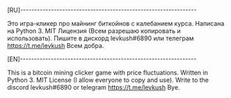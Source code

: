 [RU]---------------------------------------------------------------

Это игра-кликер про майнинг биткойнов с калебанием курса.
Написана на Python 3.
MIT Лицензия (Всем разрешаю копировать и использовать).
Пишите в дискорд levkush#6890 или телеграм https://t.me/levkush
Всем добра.

[EN]---------------------------------------------------------------

This is a bitcoin mining clicker game with price fluctuations.
Written in Python 3.
MIT License (I allow everyone to copy and use).
Write to the discord levkush#6890 or telegram https://t.me/levkush
Bye.
